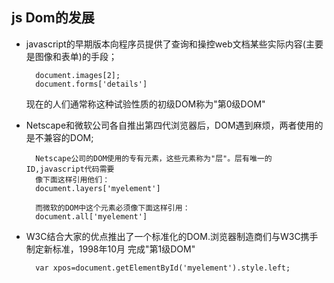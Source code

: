 ## js Dom的发展
- javascript的早期版本向程序员提供了查询和操控web文档某些实际内容(主要是图像和表单)的手段；
  ```
    document.images[2];
    document.forms['details']
  ```
  现在的人们通常称这种试验性质的初级DOM称为"第0级DOM"

- Netscape和微软公司各自推出第四代浏览器后，DOM遇到麻烦，两者使用的是不兼容的DOM;
  ```
    Netscape公司的DOM使用的专有元素，这些元素称为"层"。层有唯一的ID,javascript代码需要
    像下面这样引用他们：
    document.layers['myelement']

    而微软的DOM中这个元素必须像下面这样引用：
    document.all['myelement']
  ```

- W3C结合大家的优点推出了一个标准化的DOM.浏览器制造商们与W3C携手制定新标准，1998年10月
  完成"第1级DOM"
  ```
    var xpos=document.getElementById('myelement').style.left;
  ```


